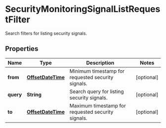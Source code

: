 

# SecurityMonitoringSignalListRequestFilter

Search filters for listing security signals.
## Properties

Name | Type | Description | Notes
------------ | ------------- | ------------- | -------------
**from** | [**OffsetDateTime**](OffsetDateTime.md) | Minimum timestamp for requested security signals. |  [optional]
**query** | **String** | Search query for listing security signals. |  [optional]
**to** | [**OffsetDateTime**](OffsetDateTime.md) | Maximum timestamp for requested security signals. |  [optional]



